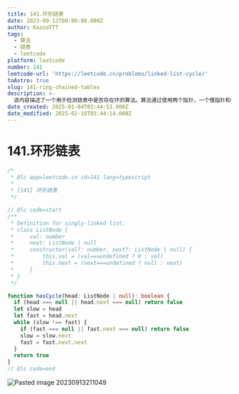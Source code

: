 ```yaml
---
title: 141.环形链表
date: 2023-09-12T00:00:00.000Z
author: KazooTTT
tags:
  - 算法
  - 链表
  - leetcode
platform: leetcode
number: 141
leetcode-url: 'https://leetcode.cn/problems/linked-list-cycle/'
toAstro: true
slug: 141-ring-chained-tables
description: >-
  该内容描述了一个用于检测链表中是否存在环的算法。算法通过使用两个指针，一个慢指针和一个快指针，在链表中移动。如果链表中存在环，快指针最终会追上慢指针；否则，快指针会先到达链表的末尾。算法首先检查链表的头节点是否为空或其下一个节点是否为空，如果是，则返回false，表示没有环。然后，算法进入一个循环，每次循环中慢指针前进一步，快指针前进两步。如果快指针变为null或其下一个节点为null，则返回false，表示没有环。如果循环中快指针与慢指针相遇，则返回true，表示链表中存在环。
date_created: 2025-01-04T03:44:53.000Z
date_modified: 2025-02-19T03:44:14.000Z
---
```


# 141.环形链表

```ts
/*
 * @lc app=leetcode.cn id=141 lang=typescript
 *
 * [141] 环形链表
 */

// @lc code=start
/**
 * Definition for singly-linked list.
 * class ListNode {
 *     val: number
 *     next: ListNode | null
 *     constructor(val?: number, next?: ListNode | null) {
 *         this.val = (val===undefined ? 0 : val)
 *         this.next = (next===undefined ? null : next)
 *     }
 * }
 */

function hasCycle(head: ListNode | null): boolean {
  if (head === null || head.next === null) return false
  let slow = head
  let fast = head.next
  while (slow !== fast) {
    if (fast === null || fast.next === null) return false
    slow = slow.next
    fast = fast.next.next
  }
  return true
}
// @lc code=end
```

![Pasted image 20230913211049](<https://pictures.kazoottt.top/2024/10/20241017-4f53a7eae19ab17b762648f666cfabb6.png>)
